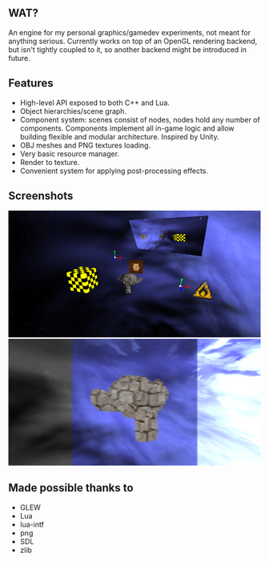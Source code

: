 ## WAT?
An engine for my personal graphics/gamedev experiments, not meant for anything serious. Currently works on top of an OpenGL rendering backend, but isn't tightly coupled to it, so another backend might be introduced in future.

## Features
* High-level API exposed to both C++ and Lua.
* Object hierarchies/scene graph.
* Component system: scenes consist of nodes, nodes hold any number of components. Components implement all in-game logic and allow building flexible and modular architecture. Inspired by Unity.
* OBJ meshes and PNG textures loading.
* Very basic resource manager.
* Render to texture.
* Convenient system for applying post-processing effects.

## Screenshots

![1](/screenshots/screenshot3.png?raw=true)
![2](/screenshots/screenshot4.png?raw=true)

## Made possible thanks to
* GLEW
* Lua
* lua-intf
* png
* SDL
* zlib
